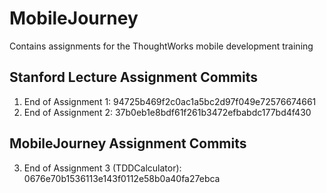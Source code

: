 # MobileJourney
Contains assignments for the ThoughtWorks mobile development training

## Stanford Lecture Assignment Commits
1. End of Assignment 1: 94725b469f2c0ac1a5bc2d97f049e72576674661
2. End of Assignment 2: 37b0eb1e8bdf61f261b3472efbabdc177bd4f430

## MobileJourney Assignment Commits
3. End of Assignment 3 (TDDCalculator): 0676e70b1536113e143f0112e58b0a40fa27ebca
